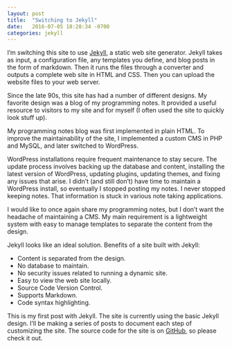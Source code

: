```yaml
---
layout: post
title:  "Switching to Jekyll"
date:   2016-07-05 18:28:34 -0700
categories: jekyll
---
```

I’m switching this site to use [Jekyll][jekyll-home], a static web site generator.  Jekyll takes as input, a configuration file, any templates you define, and blog posts in the form of markdown.  Then it runs the files through a converter and outputs a complete web site in HTML and CSS.  Then you can upload the website files to your web server.  

Since the late 90s, this site has had a number of different designs.  My favorite design was a blog of my programming notes.  It provided a useful resource to visitors to my site and for myself (I often used the site to quickly look stuff up).  

My programming notes blog was first implemented in plain HTML.  To improve the maintainability of the site, I implemented a custom CMS in PHP and MySQL, and later switched to WordPress.

WordPress installations require frequent maintenance to stay secure.  The update process involves backing up the database and content, installing the latest version of WordPress, updating plugins, updating themes, and fixing any issues that arise.  I didn’t (and still don’t) have time to maintain a WordPress install, so eventually I stopped posting my notes.  I never stopped keeping notes.  That information is stuck in various note taking applications.

I would like to once again share my programming notes, but I don’t want the headache of maintaining a CMS.  My main requirement is a lightweight system with easy to manage templates to separate the content from the design.

Jekyll looks like an ideal solution.  Benefits of a site built with Jekyll:

* Content is separated from the design.
* No database to maintain.
* No security issues related to running a dynamic site.
* Easy to view the web site locally.
* Source Code Version Control.
* Supports Markdown.
* Code syntax highlighting.

This is my first post with Jekyll.  The site is currently using the basic Jekyll design.  I’ll be making a series of posts to document each step of customizing the site.  The source code for the site is on [GitHub][my-github], so please check it out.

[jekyll-home]: http://jekyllrb.com
[my-github]:   https://github.com/harrisonrw/web